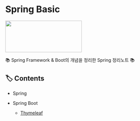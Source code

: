 # Spring Basic

<p><img src="https://user-images.githubusercontent.com/41675375/79252543-c4dd2480-7ebc-11ea-96d5-fd2ba68546b5.png" width="240" height="100"></p>

📚 Spring Framework & Boot의 개념을 정리한 Spring 정리노트 📚

## 🏷️ Contents

- Spring

- Spring Boot
  - [Thymeleaf]()




